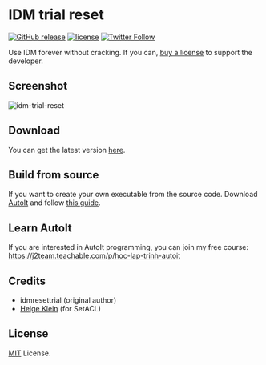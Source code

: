 # IDM trial reset

[![GitHub release](https://img.shields.io/github/release/J2TeaM/idm-trial-reset.svg?maxAge=2592000)](https://github.com/J2TeaM/idm-trial-reset/releases/latest)
[![license](https://img.shields.io/github/license/J2TeaM/idm-trial-reset.svg?maxAge=2592000)](https://github.com/J2TeaM/idm-trial-reset/blob/master/LICENSE)
[![Twitter Follow](https://img.shields.io/twitter/follow/juno_okyo.svg?label=Follow&maxAge=2592000)](https://twitter.com/juno_okyo)

Use IDM forever without cracking. If you can, [buy a license](https://j2team.dev/go/32449752) to support the developer.

## Screenshot

![idm-trial-reset](https://i.imgur.com/xUGaHMK.gif)

## Download

You can get the latest version [here](https://www.idmtrialreset.com).

## Build from source

If you want to create your own executable from the source code. Download [AutoIt](https://www.autoitscript.com/site/autoit/downloads/) and follow [this guide](https://www.autoitscript.com/autoit3/docs/intro/compiler.htm).

## Learn AutoIt

If you are interested in AutoIt programming, you can join my free course: https://j2team.teachable.com/p/hoc-lap-trinh-autoit

## Credits

- idmresettrial (original author)
- [Helge Klein](https://helgeklein.com/) (for SetACL)

## License

[MIT](LICENSE) License.
